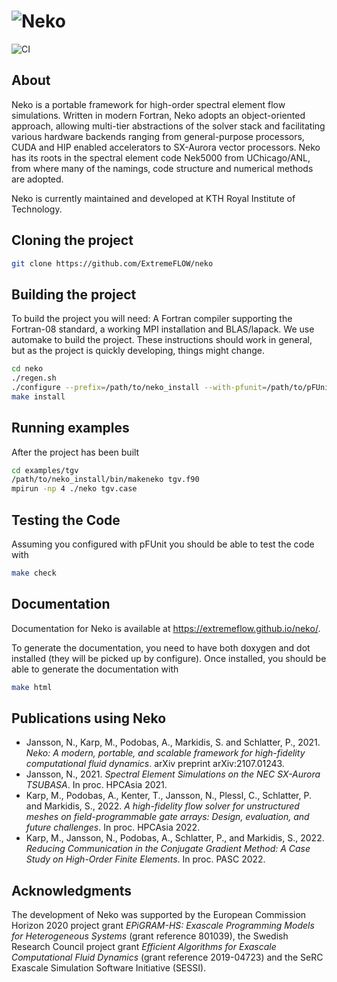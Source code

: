 # ![Neko](https://user-images.githubusercontent.com/750135/169530654-16cbcab2-83af-41ed-b02f-d5b5f2c5e72d.png)
![CI](https://github.com/ExtremeFLOW/neko/workflows/CI/badge.svg)
## About
Neko is a portable framework for high-order spectral element flow simulations. Written in modern Fortran, Neko adopts an object-oriented approach, allowing multi-tier abstractions of the solver stack and facilitating various hardware backends ranging from general-purpose processors, CUDA and HIP enabled accelerators to SX-Aurora vector processors. Neko has its roots in the spectral element code Nek5000 from UChicago/ANL, from where many of the namings, code structure and numerical methods are adopted.

Neko is currently maintained and developed at KTH Royal Institute of Technology.

## Cloning the project

```bash
git clone https://github.com/ExtremeFLOW/neko
```

## Building the project
To build the project you will need: A Fortran compiler supporting the Fortran-08 standard, a working MPI installation and BLAS/lapack.
We use automake to build the project. These instructions should work in general, but as the project is quickly developing, things might change.

```bash
cd neko
./regen.sh
./configure --prefix=/path/to/neko_install --with-pfunit=/path/to/pFUnit/installed/PFUNIT-VERSION
make install
```
## Running examples
After the project has been built

```bash
cd examples/tgv
/path/to/neko_install/bin/makeneko tgv.f90
mpirun -np 4 ./neko tgv.case
```

## Testing the Code
Assuming you configured with pFUnit you should be able to test the code with
```bash
make check
```

## Documentation
Documentation for Neko is available at https://extremeflow.github.io/neko/.

To generate the documentation, you need to have both doxygen and dot installed (they will be picked up by configure). Once installed, you should be able to generate the documentation with
```bash
make html
```
## Publications using Neko
* Jansson, N., Karp, M., Podobas, A., Markidis, S. and Schlatter, P., 2021. *Neko: A modern, portable, and scalable framework for high-fidelity computational fluid dynamics*. arXiv preprint arXiv:2107.01243.
* Jansson, N., 2021. *Spectral Element Simulations on the NEC SX-Aurora TSUBASA*. In proc. HPCAsia 2021.
* Karp, M., Podobas, A., Kenter, T., Jansson, N., Plessl, C., Schlatter, P. and Markidis, S., 2022. *A high-fidelity flow solver for unstructured meshes on field-programmable gate arrays: Design, evaluation, and future challenges*. In proc. HPCAsia 2022.
* Karp, M., Jansson, N., Podobas, A., Schlatter, P., and Markidis, S., 2022. *Reducing Communication in the Conjugate Gradient Method: A Case Study on High-Order Finite Elements*. In proc. PASC 2022.

## Acknowledgments
The development of Neko was supported by the European Commission Horizon 2020 project grant *EPiGRAM-HS: Exascale Programming Models for Heterogeneous Systems* (grant reference 801039), the Swedish Research Council project grant *Efficient Algorithms for Exascale Computational Fluid Dynamics* (grant reference 2019-04723) and the SeRC Exascale Simulation Software Initiative (SESSI).
